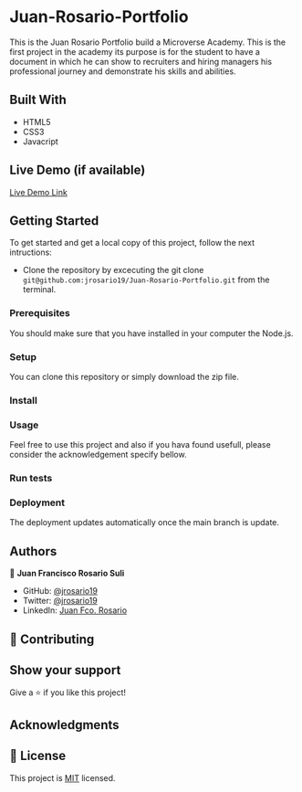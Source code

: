 # Juan-Rosario-Portfolio
This is the Juan Rosario Portfolio build a Microverse Academy. This is the first project in the academy its purpose is for the student to have a document in which he can show to recruiters and hiring managers his professional journey and demonstrate his skills and abilities.

## Built With
- HTML5
- CSS3
- Javacript

## Live Demo (if available)

[Live Demo Link](https://jrosario19.github.io/Juan-Rosario-Portfolio/)

## Getting Started
To get started and get a local copy of this project, follow the next intructions:
- Clone the repository by excecuting the git clone ```git@github.com:jrosario19/Juan-Rosario-Portfolio.git``` from the terminal.

### Prerequisites
You should make sure that you have installed in your computer the Node.js.

### Setup
You can clone this repository or simply download the zip file.

### Install


### Usage
Feel free to use this project and also if you hava found usefull, please consider the acknowledgement specify bellow.

### Run tests

### Deployment
The deployment updates automatically once the main branch is update.

## Authors

👤 **Juan Francisco Rosario Suli**

- GitHub: [@jrosario19](https://github.com/jrosario19)
- Twitter: [@jrosario19](https://twitter.com/jrosario19)
- LinkedIn: [Juan Fco. Rosario](https://linkedin.com/in/juan-francisco-rosario-suli-44595051)

## 🤝 Contributing

## Show your support
Give a ⭐️ if you like this project!

## Acknowledgments

## 📝 License
This project is [MIT](./MIT.md) licensed.


